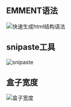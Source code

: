 ## EMMENT语法
![快速生成html结构语法](/imgs/2023-01-29/0Q6veYoON202wX4n.png)

## snipaste工具
![snipaste](/imgs/2023-02-07/kChDNtJduwd4bg4e.png)

## 盒子宽度
![盒子宽度](/imgs/2023-02-09/ahrAzHDZS1BFPcvJ.png)
<!--stackedit_data:
eyJoaXN0b3J5IjpbODAyNTI0MzM1LC0xNjQyMDU2NTQ0LC0yMD
UxNjU0MjMwLC01NjU5MTQ1MzYsMTI4NTIxMTc1Miw5ODE3OTEy
OCwxMjU5NTM2NzVdfQ==
-->